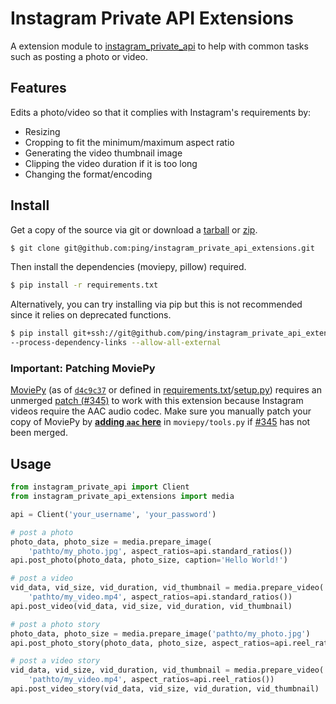 # Instagram Private API Extensions

A extension module to [instagram\_private\_api](https://github.com/ping/instagram_private_api) to help with common tasks such as posting a photo or video.

## Features

Edits a photo/video so that it complies with Instagram's requirements by:

* Resizing
* Cropping to fit the minimum/maximum aspect ratio
* Generating the video thumbnail image
* Clipping the video duration if it is too long
* Changing the format/encoding

## Install

Get a copy of the source via git or download a [tarball](https://github.com/ping/instagram_private_api_extensions/tarball/master) or [zip](https://github.com/ping/instagram_private_api_extensions/zipball/master).
 
```bash
$ git clone git@github.com:ping/instagram_private_api_extensions.git
```

Then install the dependencies (moviepy, pillow) required.

```bash
$ pip install -r requirements.txt
```

Alternatively, you can try installing via pip but this is not recommended since it relies on deprecated functions.

```bash
$ pip install git+ssh://git@github.com/ping/instagram_private_api_extensions.git
--process-dependency-links --allow-all-external
```

### Important: Patching MoviePy
[MoviePy](https://github.com/Zulko/moviepy) (as of [``d4c9c37``](https://github.com/Zulko/moviepy/tree/d4c9c37bc88261d8ed8b5d9b7c317d13b2cdf62e) or defined in [requirements.txt](requirements.txt)/[setup.py](setup.py)) requires an unmerged [patch (#345)](https://github.com/Zulko/moviepy/pull/345) to work with this extension because Instagram videos require the AAC audio codec. Make sure you manually patch your copy of MoviePy by [**adding ``aac`` here**](https://github.com/Zulko/moviepy/pull/345/files#diff-9c472ac33610ecc9a98fad3cce9636c2L140) in ``moviepy/tools.py`` if [#345](https://github.com/Zulko/moviepy/pull/345) has not been merged.

## Usage
```python
from instagram_private_api import Client
from instagram_private_api_extensions import media

api = Client('your_username', 'your_password')

# post a photo
photo_data, photo_size = media.prepare_image(
    'pathto/my_photo.jpg', aspect_ratios=api.standard_ratios())
api.post_photo(photo_data, photo_size, caption='Hello World!')

# post a video
vid_data, vid_size, vid_duration, vid_thumbnail = media.prepare_video(
    'pathto/my_video.mp4', aspect_ratios=api.standard_ratios())
api.post_video(vid_data, vid_size, vid_duration, vid_thumbnail)

# post a photo story
photo_data, photo_size = media.prepare_image('pathto/my_photo.jpg')
api.post_photo_story(photo_data, photo_size, aspect_ratios=api.reel_ratios())

# post a video story
vid_data, vid_size, vid_duration, vid_thumbnail = media.prepare_video(
    'pathto/my_video.mp4', aspect_ratios=api.reel_ratios())
api.post_video_story(vid_data, vid_size, vid_duration, vid_thumbnail)

```
